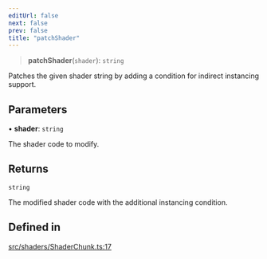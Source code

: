 ```yaml
---
editUrl: false
next: false
prev: false
title: "patchShader"
---
```


> **patchShader**(`shader`): `string`

Patches the given shader string by adding a condition for indirect instancing support.

## Parameters

• **shader**: `string`

The shader code to modify.

## Returns

`string`

The modified shader code with the additional instancing condition.

## Defined in

[src/shaders/ShaderChunk.ts:17](https://github.com/agargaro/instanced-mesh/blob/1764d29737a254f52685fad96d0cc8ced649dde1/src/shaders/ShaderChunk.ts#L17)
